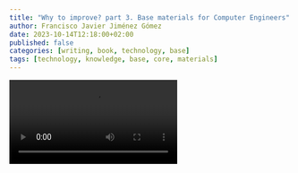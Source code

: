 ```yaml
---
title: "Why to improve? part 3. Base materials for Computer Engineers"
author: Francisco Javier Jiménez Gómez
date: 2023-10-14T12:18:00+02:00
published: false
categories: [writing, book, technology, base]
tags: [technology, knowledge, base, core, materials]
---
```


![Human versus AI](/assets/img/human-versus-ai.mp4)
